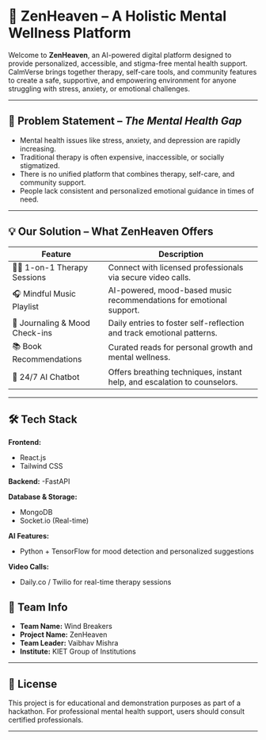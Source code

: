 # 🧘 ZenHeaven – A Holistic Mental Wellness Platform

Welcome to **ZenHeaven**, an AI-powered digital platform designed to provide personalized, accessible, and stigma-free mental health support. CalmVerse brings together therapy, self-care tools, and community features to create a safe, supportive, and empowering environment for anyone struggling with stress, anxiety, or emotional challenges.

---

## 🌟 Problem Statement – *The Mental Health Gap*

- Mental health issues like stress, anxiety, and depression are rapidly increasing.
- Traditional therapy is often expensive, inaccessible, or socially stigmatized.
- There is no unified platform that combines therapy, self-care, and community support.
- People lack consistent and personalized emotional guidance in times of need.

---

## 💡 Our Solution – What ZenHeaven Offers

| Feature                        | Description                                                                 |
|-------------------------------|-----------------------------------------------------------------------------|
| 🧑‍⚕️ 1-on-1 Therapy Sessions   | Connect with licensed professionals via secure video calls.                 |
| 🎧 Mindful Music Playlist     | AI-powered, mood-based music recommendations for emotional support.         |
| 📓 Journaling & Mood Check-ins| Daily entries to foster self-reflection and track emotional patterns.       |
| 📚 Book Recommendations       | Curated reads for personal growth and mental wellness.                      |
| 🤖 24/7 AI Chatbot            | Offers breathing techniques, instant help, and escalation to counselors.    |

---

## 🛠 Tech Stack

**Frontend:**
- React.js
- Tailwind CSS

**Backend:**
-FastAPI

**Database & Storage:**
- MongoDB
-  Socket.io (Real-time)

**AI Features:**
- Python + TensorFlow for mood detection and personalized suggestions

**Video Calls:**
- Daily.co / Twilio for real-time therapy sessions

## 👥 Team Info

- **Team Name:** Wind Breakers  
- **Project Name:** ZenHeaven 
- **Team Leader:** Vaibhav Mishra  
- **Institute:** KIET Group of Institutions

---

## 📌 License

This project is for educational and demonstration purposes as part of a hackathon. For professional mental health support, users should consult certified professionals.

---